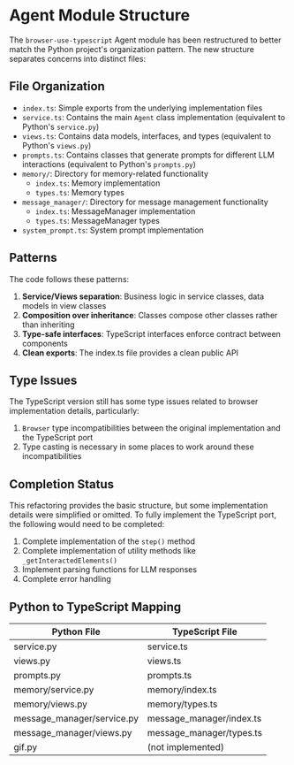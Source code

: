 # Agent Module Structure

The `browser-use-typescript` Agent module has been restructured to better match the Python project's organization pattern. The new structure separates concerns into distinct files:

## File Organization

- `index.ts`: Simple exports from the underlying implementation files
- `service.ts`: Contains the main `Agent` class implementation (equivalent to Python's `service.py`)
- `views.ts`: Contains data models, interfaces, and types (equivalent to Python's `views.py`)
- `prompts.ts`: Contains classes that generate prompts for different LLM interactions (equivalent to Python's `prompts.py`)
- `memory/`: Directory for memory-related functionality
  - `index.ts`: Memory implementation
  - `types.ts`: Memory types
- `message_manager/`: Directory for message management functionality
  - `index.ts`: MessageManager implementation
  - `types.ts`: MessageManager types
- `system_prompt.ts`: System prompt implementation

## Patterns

The code follows these patterns:

1. **Service/Views separation**: Business logic in service classes, data models in view classes
2. **Composition over inheritance**: Classes compose other classes rather than inheriting
3. **Type-safe interfaces**: TypeScript interfaces enforce contract between components
4. **Clean exports**: The index.ts file provides a clean public API

## Type Issues

The TypeScript version still has some type issues related to browser implementation details, particularly:

1. `Browser` type incompatibilities between the original implementation and the TypeScript port
2. Type casting is necessary in some places to work around these incompatibilities

## Completion Status

This refactoring provides the basic structure, but some implementation details were simplified or omitted. To fully implement the TypeScript port, the following would need to be completed:

1. Complete implementation of the `step()` method
2. Complete implementation of utility methods like `_getInteractedElements()`
3. Implement parsing functions for LLM responses
4. Complete error handling

## Python to TypeScript Mapping

| Python File | TypeScript File |
|-------------|----------------|
| service.py | service.ts |
| views.py | views.ts |
| prompts.py | prompts.ts |
| memory/service.py | memory/index.ts |
| memory/views.py | memory/types.ts |
| message_manager/service.py | message_manager/index.ts |
| message_manager/views.py | message_manager/types.ts |
| gif.py | (not implemented) | 